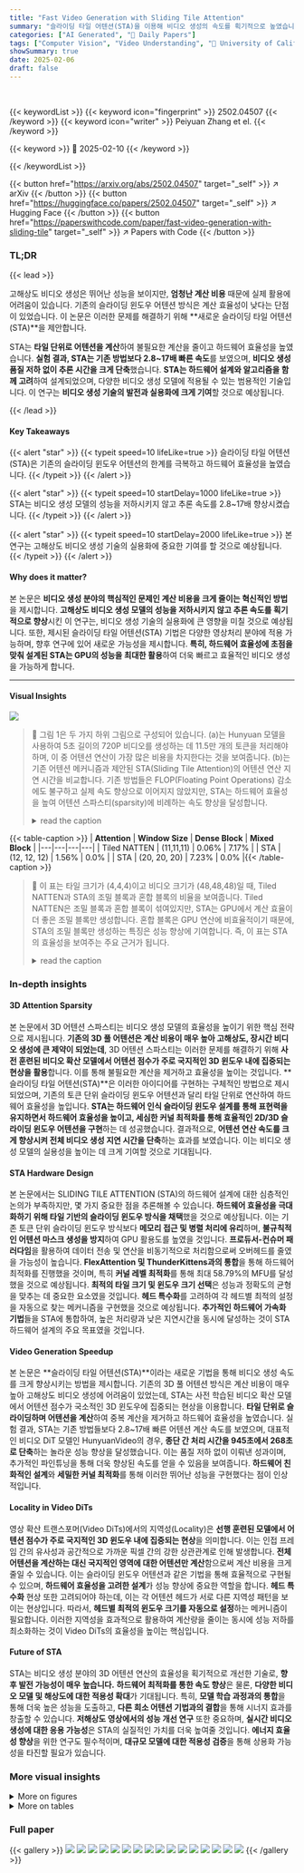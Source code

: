 ```yaml
---
title: "Fast Video Generation with Sliding Tile Attention"
summary: "슬라이딩 타일 어텐션(STA)을 이용해 비디오 생성의 속도를 획기적으로 높였습니다!"
categories: ["AI Generated", "🤗 Daily Papers"]
tags: ["Computer Vision", "Video Understanding", "🏢 University of California, San Diego",]
showSummary: true
date: 2025-02-06
draft: false
---
```


<br>

{{< keywordList >}}
{{< keyword icon="fingerprint" >}} 2502.04507 {{< /keyword >}}
{{< keyword icon="writer" >}} Peiyuan Zhang et el. {{< /keyword >}}
 
{{< keyword >}} 🤗 2025-02-10 {{< /keyword >}}
 
{{< /keywordList >}}

{{< button href="https://arxiv.org/abs/2502.04507" target="_self" >}}
↗ arXiv
{{< /button >}}
{{< button href="https://huggingface.co/papers/2502.04507" target="_self" >}}
↗ Hugging Face
{{< /button >}}
{{< button href="https://paperswithcode.com/paper/fast-video-generation-with-sliding-tile" target="_self" >}}
↗ Papers with Code
{{< /button >}}




### TL;DR


{{< lead >}}

고해상도 비디오 생성은 뛰어난 성능을 보이지만, **엄청난 계산 비용** 때문에 실제 활용에 어려움이 있습니다. 기존의 슬라이딩 윈도우 어텐션 방식은 계산 효율성이 낮다는 단점이 있었습니다. 이 논문은 이러한 문제를 해결하기 위해 **새로운 슬라이딩 타일 어텐션(STA)**을 제안합니다.



STA는 **타일 단위로 어텐션을 계산**하여 불필요한 계산을 줄이고 하드웨어 효율성을 높였습니다.  **실험 결과, STA는 기존 방법보다 2.8~17배 빠른 속도**를 보였으며, **비디오 생성 품질 저하 없이 추론 시간을 크게 단축**했습니다.  **STA는 하드웨어 설계와 알고리즘을 함께 고려**하여 설계되었으며, 다양한 비디오 생성 모델에 적용될 수 있는 범용적인 기술입니다.  이 연구는 **비디오 생성 기술의 발전과 실용화에 크게 기여**할 것으로 예상됩니다.

{{< /lead >}}


#### Key Takeaways

{{< alert "star" >}}
{{< typeit speed=10 lifeLike=true >}} 슬라이딩 타일 어텐션(STA)은 기존의 슬라이딩 윈도우 어텐션의 한계를 극복하고 하드웨어 효율성을 높였습니다. {{< /typeit >}}
{{< /alert >}}

{{< alert "star" >}}
{{< typeit speed=10 startDelay=1000 lifeLike=true >}} STA는 비디오 생성 모델의 성능을 저하시키지 않고 추론 속도를 2.8~17배 향상시켰습니다. {{< /typeit >}}
{{< /alert >}}

{{< alert "star" >}}
{{< typeit speed=10 startDelay=2000 lifeLike=true >}} 본 연구는 고해상도 비디오 생성 기술의 실용화에 중요한 기여를 할 것으로 예상됩니다. {{< /typeit >}}
{{< /alert >}}

#### Why does it matter?
본 논문은 **비디오 생성 분야의 핵심적인 문제인 계산 비용을 크게 줄이는 혁신적인 방법**을 제시합니다.  **고해상도 비디오 생성 모델의 성능을 저하시키지 않고 추론 속도를 획기적으로 향상**시킨 이 연구는, 비디오 생성 기술의 실용화에 큰 영향을 미칠 것으로 예상됩니다.  또한, 제시된 슬라이딩 타일 어텐션(STA) 기법은 다양한 영상처리 분야에 적용 가능하며, 향후 연구에 있어 새로운 가능성을 제시합니다.  **특히, 하드웨어 효율성에 초점을 맞춰 설계된 STA는 GPU의 성능을 최대한 활용**하여 더욱 빠르고 효율적인 비디오 생성을 가능하게 합니다.

------
#### Visual Insights



![](https://arxiv.org/html/2502.04507/x1.png)

> 🔼 그림 1은 두 가지 하위 그림으로 구성되어 있습니다. (a)는 Hunyuan 모델을 사용하여 5초 길이의 720P 비디오를 생성하는 데 11.5만 개의 토큰을 처리해야 하며, 이 중 어텐션 연산이 가장 많은 비용을 차지한다는 것을 보여줍니다. (b)는 기존 어텐션 메커니즘과 제안된 STA(Sliding Tile Attention)의 어텐션 연산 지연 시간을 비교합니다. 기존 방법들은 FLOP(Floating Point Operations) 감소에도 불구하고 실제 속도 향상으로 이어지지 않았지만, STA는 하드웨어 효율성을 높여 어텐션 스파스티(sparsity)에 비례하는 속도 향상을 달성합니다.
> <details>
> <summary>read the caption</summary>
> Figure 1: (a) Generating a 5s 720P clip in Hunyuan involves processing 115K tokens, making attention the dominant cost. (b) Attention latency comparison: existing methods fail to translate FLOP reduction into wall-clock speedup; STA is hardware-efficient and achieves proportional speedup with sparsity.
> </details>





{{< table-caption >}}
| **Attention** | **Window Size** | **Dense Block** | **Mixed Block** |
|---|---|---|---|
| Tiled NATTEN | (11,11,11) | 0.06% | 7.17% |
| STA | (12, 12, 12) | 1.56% | 0.0% |
| STA | (20, 20, 20) | 7.23% | 0.0% |{{< /table-caption >}}

> 🔼 이 표는 타일 크기가 (4,4,4)이고 비디오 크기가 (48,48,48)일 때, Tiled NATTEN과 STA의 조밀 블록과 혼합 블록의 비율을 보여줍니다.  Tiled NATTEN은 조밀 블록과 혼합 블록이 섞여있지만, STA는 GPU에서 계산 효율이 더 좋은 조밀 블록만 생성합니다. 혼합 블록은 GPU 연산에 비효율적이기 때문에, STA의 조밀 블록만 생성하는 특징은 성능 향상에 기여합니다.  즉, 이 표는 STA의 효율성을 보여주는 주요 근거가 됩니다.
> <details>
> <summary>read the caption</summary>
> Table 1: Ratio of dense and mixed blocks for tiled NATTEN and STA  with tile size (4,4,4) and video size (48,48,48). STA generate only dense blocks, which is more computationally friendly than mixed blocks in GPU.
> </details>





### In-depth insights


#### 3D Attention Sparsity
본 논문에서 3D 어텐션 스파스티는 비디오 생성 모델의 효율성을 높이기 위한 핵심 전략으로 제시됩니다. **기존의 3D 풀 어텐션은 계산 비용이 매우 높아 고해상도, 장시간 비디오 생성에 큰 제약이 되었는데**, 3D 어텐션 스파스티는 이러한 문제를 해결하기 위해 **사전 훈련된 비디오 확산 모델에서 어텐션 점수가 주로 국지적인 3D 윈도우 내에 집중되는 현상을 활용**합니다. 이를 통해 불필요한 계산을 제거하고 효율성을 높이는 것입니다.  **슬라이딩 타일 어텐션(STA)**은 이러한 아이디어를 구현하는 구체적인 방법으로 제시되었으며, 기존의 토큰 단위 슬라이딩 윈도우 어텐션과 달리 타일 단위로 연산하여 하드웨어 효율성을 높입니다.  **STA는 하드웨어 인식 슬라이딩 윈도우 설계를 통해 표현력을 유지하면서 하드웨어 효율성을 높이고, 세심한 커널 최적화를 통해 효율적인 2D/3D 슬라이딩 윈도우 어텐션을 구현**하는 데 성공했습니다.  결과적으로, **어텐션 연산 속도를 크게 향상시켜 전체 비디오 생성 지연 시간을 단축**하는 효과를 보였습니다.  이는 비디오 생성 모델의 실용성을 높이는 데 크게 기여할 것으로 기대됩니다.

#### STA Hardware Design
본 논문에서는 SLIDING TILE ATTENTION (STA)의 하드웨어 설계에 대한 심층적인 논의가 부족하지만, 몇 가지 중요한 점을 추론해볼 수 있습니다.  **하드웨어 효율성을 극대화하기 위해 타일 기반의 슬라이딩 윈도우 방식을 채택**했을 것으로 예상됩니다. 이는 기존 토큰 단위 슬라이딩 윈도우 방식보다 **메모리 접근 및 병렬 처리에 유리**하며, **불규칙적인 어텐션 마스크 생성을 방지**하여 GPU 활용도를 높였을 것입니다.  **프로듀서-컨슈머 패러다임**을 활용하여 데이터 전송 및 연산을 비동기적으로 처리함으로써 오버헤드를 줄였을 가능성이 높습니다.  **FlexAttention 및 ThunderKittens과의 통합**을 통해 하드웨어 최적화를 진행했을 것이며, 특히 **커널 레벨 최적화**를 통해 최대 58.79%의 MFU를 달성했을 것으로 예상됩니다. **최적의 타일 크기 및 윈도우 크기 선택**은 성능과 정확도의 균형을 맞추는 데 중요한 요소였을 것입니다.  **헤드 특수화**를 고려하여 각 헤드별 최적의 설정을 자동으로 찾는 메커니즘을 구현했을 것으로 예상됩니다.  **추가적인 하드웨어 가속화 기법**들을 STA에 통합하여, 높은 처리량과 낮은 지연시간을 동시에 달성하는 것이 STA 하드웨어 설계의 주요 목표였을 것입니다.

#### Video Generation Speedup
본 논문은 **슬라이딩 타일 어텐션(STA)**이라는 새로운 기법을 통해 비디오 생성 속도를 크게 향상시키는 방법을 제시합니다. 기존의 3D 풀 어텐션 방식은 계산 비용이 매우 높아 고해상도 비디오 생성에 어려움이 있었는데, STA는 사전 학습된 비디오 확산 모델에서 어텐션 점수가 국소적인 3D 윈도우에 집중되는 현상을 이용합니다.  **타일 단위로 슬라이딩하며 어텐션을 계산**하여 중복 계산을 제거하고 하드웨어 효율성을 높였습니다.  실험 결과, STA는 기존 방법들보다 2.8~17배 빠른 어텐션 계산 속도를 보였으며, 대표적인 비디오 DiT 모델인 HunyuanVideo의 경우,  **종단 간 처리 시간을 945초에서 268초로 단축**하는 놀라운 성능 향상을 달성했습니다. 이는 품질 저하 없이 이뤄낸 성과이며, 추가적인 파인튜닝을 통해 더욱 향상된 속도를 얻을 수 있음을 보여줍니다.  **하드웨어 친화적인 설계**와 **세밀한 커널 최적화**를 통해 이러한 뛰어난 성능을 구현했다는 점이 인상적입니다.

#### Locality in Video DiTs
영상 확산 트랜스포머(Video DiTs)에서의 지역성(Locality)은 **선행 훈련된 모델에서 어텐션 점수가 주로 국지적인 3D 윈도우 내에 집중되는 현상**을 의미합니다. 이는 인접 프레임 간의 유사성과 공간적으로 가까운 픽셀 간의 강한 상관관계로 인해 발생합니다.  **전체 어텐션을 계산하는 대신 국지적인 영역에 대한 어텐션만 계산**함으로써 계산 비용을 크게 줄일 수 있습니다.  이는 슬라이딩 윈도우 어텐션과 같은 기법을 통해 효율적으로 구현될 수 있으며,  **하드웨어 효율성을 고려한 설계**가 성능 향상에 중요한 역할을 합니다.  **헤드 특수화** 현상 또한 고려되어야 하는데, 이는 각 어텐션 헤드가 서로 다른 지역성 패턴을 보이는 현상입니다. 따라서, **헤드별 최적의 윈도우 크기를 자동으로 설정**하는 메커니즘이 필요합니다.  이러한 지역성을 효과적으로 활용하여 계산량을 줄이는 동시에 성능 저하를 최소화하는 것이 Video DiTs의 효율성을 높이는 핵심입니다.

#### Future of STA
STA는 비디오 생성 분야의 3D 어텐션 연산의 효율성을 획기적으로 개선한 기술로, **향후 발전 가능성이 매우 높습니다.**  **하드웨어 최적화를 통한 속도 향상**은 물론, **다양한 비디오 모델 및 해상도에 대한 적용성 확대**가 기대됩니다. 특히, **모델 학습 과정과의 통합**을 통해 더욱 높은 성능을 도출하고, **다른 희소 어텐션 기법과의 결합**을 통해 시너지 효과를 창출할 수 있습니다.  **저해상도 영상에서의 성능 개선 연구** 또한 중요하며, **실시간 비디오 생성에 대한 응용 가능성**은 STA의 실질적인 가치를 더욱 높여줄 것입니다.  **에너지 효율성 향상**을 위한 연구도 필수적이며, **대규모 모델에 대한 적용성 검증**을 통해 상용화 가능성을 타진할 필요가 있습니다.


### More visual insights

<details>
<summary>More on figures
</summary>


![](https://arxiv.org/html/2502.04507/x5.png)

> 🔼 그림 2는 어텐션의 국지성(locality)을 시각화한 것입니다. 녹색 점은 쿼리(질의) 점을 나타내고, 마그마 색상의 영역은 해당 쿼리에 대한 응답으로 높은 어텐션 값을 갖는 영역을 보여줍니다. 그림에서 보듯이, 쿼리는 전체 이미지에 어텐션을 두는 대신 집중된 국지적 영역(hotspot)에만 어텐션을 집중하는 것을 알 수 있습니다. 이는 사전 훈련된 비디오 확산 모델에서 어텐션 점수가 주로 국지적인 3D 윈도우 내에 집중되어 있음을 보여주는 것입니다.
> <details>
> <summary>read the caption</summary>
> Figure 2: Visualization of attention locality. The green point means the query point and the magma-colored regions indicate areas of high attention values in response to the query. Instead of attending to the entire image, the query’s attention forms a concentrated local hotspot.
> </details>



![](https://arxiv.org/html/2502.04507/extracted/6182573/media/Fig6/f6-sta.png)

> 🔼 그림 3은 훈련된 비디오 확산 모델에서 어텐션 점수의 국지성을 보여줍니다. 왼쪽 그림은 10개의 다른 프롬프트에 대해 확산 과정 전반에 걸쳐 (12, 24, 24) 크기의 작은 3차원 창 안에 있는 어텐션 점수의 비율을 보여줍니다. 대부분의 헤드에서 높은 재현율을 보이는데, 이는 어텐션이 주로 국지적인 공간-시간 영역에 집중됨을 나타냅니다. 오른쪽 그림은 헤드 간 재현율의 차이에도 불구하고 프롬프트 간 표준 편차가 낮다는 것을 보여줍니다. 이는 모델이 프롬프트에 관계없이 일관된 국지적 어텐션 패턴을 따른다는 것을 시사합니다.
> <details>
> <summary>read the caption</summary>
> Figure 3: Left: Fraction of attention scores within a (12, 24, 24) local window across diffusion steps and 10 different prompts. Most heads show high recall, indicating a local attention pattern. Right: Despite the different recall across heads, the standard deviation across prompts remains low.
> </details>



![](https://arxiv.org/html/2502.04507/x6.png)

> 🔼 그림 4는 NATTEN, Tiled NATTEN 및 STA의 어텐션 맵을 보여줍니다. 이미지 크기는 24x24이고, 지역 윈도우 크기는 12x12이며, 타일 크기는 4x4로 설정했습니다. (a) NATTEN은 플래시 어텐션 계산에 매우 비효율적인 많은 혼합 블록을 생성합니다. (b) Tiled NATTEN은 밀집 블록의 수를 늘리지만, 혼합 블록은 여전히 남아 있습니다. (c) STA는 혼합 블록을 완전히 제거하여 GPU 계산을 매우 효율적으로 만듭니다. 이 논문에서는 주로 비디오 생성을 위한 3D 시나리오에서 STA의 적용을 보여주지만, 더 나은 설명을 위해 2D 시나리오를 이 그림에 제시합니다.
> <details>
> <summary>read the caption</summary>
> Figure 4: The attention map of NATTEN, Tiled NATTEN, and STA. We plot with an image size 24×\times×24 and a 12×\times×12 local window. The tile size is set to 4×\times×4. (a) NATTEN creates many mixed blocks that are very inefficient for Flash Attention computation. (b) Tiled NATTEN increases the number of dense blocks, but the mixed blocks persist. (c) STA completely eliminates the mixed block, making the computation extremely friendly for GPU. Note that we mainly show STA’s application in 3D scenarios for video generation in this paper, but for better illustration, we present the 2D scenario in this plot.
> </details>



![](https://arxiv.org/html/2502.04507/extracted/6182573/media/Fig5/human_eval.png)

> 🔼 그림 5는 2차원 슬라이딩 타일 어텐션(STA) 메커니즘을 보여줍니다. 타일 크기는 (2, 2), 윈도우 크기는 (6, 6)으로 설정되어 있습니다. 각 쿼리 타일은 모든 키 타일을 참조한 후, 어텐션 맵에 9개의 4x4 크기의 조밀한 블록을 생성합니다. 이 그림은 3차원 STA를 보다 쉽게 이해할 수 있도록 2차원으로 단순화하여 보여줍니다. 3차원 STA는 유사한 방식으로 작동하지만, 공간 차원이 하나 더 추가됩니다.  즉, 2차원에서 타일과 윈도우가 2차원 평면 상에서 이동하는 것처럼, 3차원에서는 타일과 윈도우가 시간 축을 포함한 3차원 공간에서 이동합니다.  이 그림을 통해 쿼리와 키 간의 공간적 관계와 STA의 효율적인 계산 방식을 시각적으로 이해할 수 있습니다.
> <details>
> <summary>read the caption</summary>
> Figure 5: 2D Sliding Tile Attention with tile size (2, 2) and window size (6, 6). After attending to all the key tiles, each query tile will generate nine 4x4 dense blocks in the attention map. We showcase 2D STA for better illustration. 3D STA can be inferred similarly.
> </details>



![](https://arxiv.org/html/2502.04507/extracted/6182573/media/appendix/reorder.png)

> 🔼 그림 6은 훈련 전후의 비디오 생성 품질을 비교 분석한 것입니다. 훈련 후 STA-t-2.43x 모델은 출력 분포에 약간의 변화가 있지만, 여전히 높은 화질의 비디오를 생성합니다. 반면, ΔΔ\Deltaroman_Δ-DiT 모델은 원본 HunyuanVideo 및 STA 모델에 비해 생성된 비디오의 선명도가 떨어집니다. 5초 분량의 720P 고화질 비디오를 사용하여 모델의 성능을 시각적으로 보여줍니다.
> <details>
> <summary>read the caption</summary>
> Figure 6: Qualitative example of 720P 5-second videos. While fine-tuning introduces minor shifts in the output distribution of STA-t-2.43x, the model still preserves high video generation quality. Videos generated by ΔΔ\Deltaroman_Δ-DiT are generally less sharp than those generated by the original HunyuanVideo and  STA.
> </details>



![](https://arxiv.org/html/2502.04507/extracted/6182573/media/Fig6/f6-swa.png)

> 🔼 이 그림은 MovieGen Bench(Polyak et al., 2024)의 200개 프롬프트에 대한 사람의 평가 결과를 보여줍니다. STA는 원본 HunyuanVideo와 비슷한 성능을 유지하면서 엔드-투-엔드 속도를 1.36배 향상시켰습니다. 또한, STA는 다양한 추론 예산에서 A-DiT를 지속적으로 능가하는 것으로 나타났습니다.  그림은 STA의 효율성과 성능을 명확하게 보여주는 다양한 비교 모델들의 성능을 비교 분석한 결과를 시각적으로 제시합니다.
> <details>
> <summary>read the caption</summary>
> Figure 7: Human evaluation on 200 prompts from the MovieGen Bench (Polyak et al., 2024). STA achieves a 1.36× end-to-end speedup while maintaining performance comparable to the original HunyuanVideo. Additionally, STA consistently outperforms ΔΔ\Deltaroman_Δ-DiT across different inference budgets.
> </details>



![](https://arxiv.org/html/2502.04507/x7.png)

> 🔼 그림 8은 2차원 이미지를 1차원 시퀀스로 변환하는 두 가지 방법을 보여줍니다. 왼쪽은 기존의 지그재그 방식을, 오른쪽은 논문에서 제안하는 STA(Sliding Tile Attention) 방식을 나타냅니다.  STA는 3x3 크기의 타일을 사용하여 9x9 이미지를 처리하는 예시를 보여줍니다. 지그재그 방식은 픽셀을 순차적으로 1차원 배열로 변환하지만, STA는 3x3 타일 단위로 이미지를 나누어 처리하여 연속적인 토큰 인덱스를 유지합니다. 이러한 STA의 타일 기반 접근 방식은 연산 효율성을 높이고, 특히 하드웨어 가속에 유리합니다.  이는 이후 단락에서 설명하는 SLIDING TILE ATTENTION 알고리즘의 핵심 개념을 시각적으로 설명해줍니다.
> <details>
> <summary>read the caption</summary>
> Figure 8: Left: Conventional zigzag flattening strategy. Right: STA’ sequence flattening strategy. The plot is given assuming a (9, 9) image with (3, 3) tile size.
> </details>



![](https://arxiv.org/html/2502.04507/x8.png)

> 🔼 그림 9는 2차원 슬라이딩 윈도우 어텐션 메커니즘의 시각화를 보여줍니다.  각 쿼리 토큰은 중심을 기준으로 특정 크기의 윈도우 내에 있는 키 토큰들과만 어텐션을 계산합니다.  윈도우는 토큰 단위로 슬라이딩하며, 각 윈도우마다 쿼리와 키 간의 어텐션이 계산됩니다. 이 그림을 통해 슬라이딩 윈도우 어텐션이 어떻게 동작하는지, 그리고 쿼리 토큰이 전체 공간이 아닌 국부적인 영역에만 집중하여 어텐션을 계산하는지 직관적으로 이해할 수 있습니다.
> <details>
> <summary>read the caption</summary>
> Figure 9: 2D Sliding Window Attention visualization.
> </details>



![](https://arxiv.org/html/2502.04507/x9.png)

> 🔼 그림 10은 훈련된 STA(STA-t-2.43x)의 출력 분포에 약간의 변화가 있지만, 고품질의 비디오 생성 능력은 유지함을 보여줍니다.  대조적으로, A-DiT 모델은 원본 HunyuanVideo나 STA 모델에 비해 생성된 비디오의 선명도가 떨어집니다.  즉,  STA 기반 모델이 기존 모델에 비해 비디오 화질이 더 우수함을 시각적으로 비교 분석한 그림입니다. 두 가지 다른 프롬프트에 대한 비디오 생성 결과를 보여주는 비교 이미지가 포함되어 있습니다.
> <details>
> <summary>read the caption</summary>
> Figure 10: Qualitative comparisons. While fine-tuning introduces minor shifts in the output distribution of STA-t-2.43x, the model still preserves high video generation quality. Videos generated by ΔΔ\Deltaroman_Δ-DiT are generally less sharp than those generated by the original HunyuanVideo and  STA.
> </details>



![](https://arxiv.org/html/2502.04507/x10.png)

> 🔼 그림 11은 훈련 없이 STA를 적용한 모델(STA-tf-1.36x), 미세 조정을 통해 STA를 적용한 모델(STA-t-2.43x), 그리고 A-DiT 모델이 생성한 비디오와 원본 HunyuanVideo 모델이 생성한 비디오를 정성적으로 비교한 결과를 보여줍니다. 미세 조정을 거친 STA-t-2.43x 모델은 출력 분포에 약간의 변화가 있지만, 여전히 높은 화질의 비디오 생성 능력을 유지합니다. 반면에 A-DiT 모델은 원본 HunyuanVideo 및 STA 모델에 비해 생성된 비디오의 선명도가 떨어지는 경향을 보입니다.  즉, 본 그림은 제안된 STA 방법이 비디오 생성 품질을 유지하면서 속도 향상을 달성함을 시각적으로 보여주는 정성적 비교 결과를 제시합니다.
> <details>
> <summary>read the caption</summary>
> Figure 11: Qualitative comparisons. While fine-tuning introduces minor shifts in the output distribution of STA-t-2.43x, the model still preserves high video generation quality. Videos generated by ΔΔ\Deltaroman_Δ-DiT are generally less sharp than those generated by the original HunyuanVideo and  STA.
> </details>



</details>




<details>
<summary>More on tables
</summary>


{{< table-caption >}}
| Methods | Implementation | Config | Sparsity | TFLOPS | Latency(ms) | MFU | Kernel Efficiency | Speedup |
|---|---|---|---|---|---|---|---|---|
| FA 3 | ThunderKittens | - | 0.00% | 164.03 | 265.28 | 62.49% | 100.00% | 1.00× |
| FA 3 | CUDA | - | 0.00% | 164.03 | 256.59 | 64.61% | 103.39% | 1.03× |
| CLEAR | FlexAttention | r=16 | 90.46% | 15.65 | 307.44 | 5.15% | 8.24% | 0.86× |
| NATTEN | FlexAttention | w=(19,25,25) | 89.69% | 16.91 | 313.92 | 5.44% | 8.71% | 0.85× |
| Tiled NATTEN | CUDA | w=(19,25,25) | 89.69% | 16.91 | 458.36 | 3.73% | 5.97% | 0.58× |
| Tiled NATTEN | FlexAttention | w=(19,25,25) | 89.69% | 16.91 | 208.36 | 8.20% | 13.12% | 1.27× |
| Swin | FlexAttention | w=(24,32,32) | 87.42% | 20.64 | 47.90 | 43.55% | 69.69% | 5.54× |
| STA | FlexAttention | w=(18,24,24) | 91.00% | 14.76 | 36.36 | 41.03% | 65.66% | 7.30× |
| STA | ThunderKittens | w=(30,40,40) | 58.33% | 68.35 | 111.73 | 61.82% | 98.93% | 2.37× |
| STA | ThunderKittens | w=(18,24,24) | 91.00% | 14.76 | 25.38 | 58.79% | 94.09% | 10.45× |{{< /table-caption >}}
> 🔼 표 2는 HunyuanVideo 추론 설정(bf16, 720P, 5초, 115.2K seq_len, head 차원 = 128, head 수 = 24)과 일치하도록 구성된 환경에서 여러 가지 희소 어텐션 커널의 순전파 속도를 보여줍니다.  각 희소 어텐션의 창 크기는 'Config' 열에서 제어됩니다.  표는 각 방법의 구현, 구성, 희소성, TFLOPS, 지연 시간(밀리초), MFU(Memory Footprint Utilization), 커널 효율성, 속도 향상 배수를 비교하여,  다양한 희소 어텐션 기법의 성능을 비교 분석합니다.
> <details>
> <summary>read the caption</summary>
> Table 2: Forward speed of sparse attention kernels in a setup aligned with HunyuanVideo’s inference configuration (bf16, 720P, 5s, 115.2K seq_len, dh⁢e⁢a⁢dsubscript𝑑ℎ𝑒𝑎𝑑d_{head}italic_d start_POSTSUBSCRIPT italic_h italic_e italic_a italic_d end_POSTSUBSCRIPT = 128, # heads = 24). Config controls the window size of each sparse attention.
> </details>

{{< table-caption >}}
| Model | SSIM ↑ | PSNR ↑ | CD-FVD ↓ | Latency | Speedup |
|---|---|---|---|---|---| 
| **steps = 50** |  |  |  |  |  |
| Δ-DiT | 72.86% | 18.09 | 122.74 | 693s | 1.36 × |
| STA | 76.21% | 19.94 | 97.03 | 695s | 1.36 × |
| **steps = 25** |  |  |  |  |  |
| Δ-DiT | 77.91% | 19.86 | 196.25 | 352s | 1.34 × |
| STA | 82.47% | 22.53 | 95.86 | 348s | 1.36 × |
| **steps = 10** |  |  |  |  |  |
| Δ-DiT | 83.19% | 21.20 | 201.24 | 144s | 1.32 × |
| STA | 87.15% | 24.04 | 80.41 | 139s | 1.36 × |{{< /table-caption >}}
> 🔼 표 3은 다양한 샘플링 단계에서 학습 없이 수행한 성능을 보여줍니다.  A-DiT 모델은 STA 모델에 비해 일관되게 낮은 화질을 보이며, 추론 단계가 감소할수록 그 차이가 더욱 커집니다.  즉, 동일한 계산 비용으로 A-DiT보다 STA가 더 좋은 화질의 비디오를 생성한다는 것을 의미합니다. 표에는 SSIM, PSNR, CD-FVD 지표와 추론 시간, 속도 향상 비율이 포함되어 있어 각 모델의 성능과 효율성을 비교 분석하는 데 유용합니다.
> <details>
> <summary>read the caption</summary>
> Table 3: Training-free performance with varying sampling steps. ΔΔ\Deltaroman_Δ-DiT shows consistently worse quality compared to STA, and that gap widens as the number of inference steps decrease.
> </details>

{{< table-caption >}}
| Methods | Config | VBench Quality | VBench Semantic | VBench Total | Attn Sparsity | PFLOPS | Latency | Speedup |
|---|---|---|---|---|---|---|---|---|
| FA2 | – | 85.34% | 72.17% | 82.71% | 0.00% | 574.16 | 1496s | 0.63× |
| FA3 | – | 85.34% | 72.17% | 82.71% | 0.00% | 574.16 | 945s | 1.00× |
| *w.o training* |  |  |  |  |  |  |  |  |
| CLEAR | r=32 | 84.41% | 74.20% | 82.37% | 56.23% | 280.90 | 2567s | 0.37× |
| Tiled NATTEN | w=(30,41,41) | 84.61% | 75.00% | 82.69% | 58.33% | 269.92 | 1858s | 0.51× |
| Swin | w=(48,64,64) | 80.91% | 71.35% | 79.00% | 55.81% | 283.11 | 762s | 1.24× |
| Swin | w=(30,40,40) | 78.84% | 72.28% | 77.53% | 76.49% | 175.20 | 497s | 1.90× |
| STA | w=(30,40,40) | 84.63% | 73.83% | 82.46% | 58.33% | 269.92 | 527s | 1.79× |
| STA | w=(18,24,24) | 81.47% | 77.03% | 80.58% | 91.00% | 99.54 | 268s | 3.53× |
| *w. training* |  |  |  |  |  |  |  |  |
| Swin | w=(30,40,40) | 77.50% | 67.39% | 75.48% | 55.81% | 283.08 | 497s | 1.90× |
| STA | w=(30,24,40) | 85.37% | 73.52% | 83.00% | 75.00% | 182.99 | 388s | 2.44× |
| STA | w=(18,24,24) | 84.76% | 74.05% | 82.62% | 91.00% | 99.54 | 268s | 3.53× |{{< /table-caption >}}
> 🔼 표 4는 다양한 희소 어텐션 패턴에 대한 VBench 성능을 비교 분석한 표입니다.  본 논문에서는 SLIDING TILE ATTENTION (STA) 알고리즘이 고품질의 비디오 생성과 상당한 속도 향상을 동시에 달성함을 보여줍니다. 반면에 CLEAR 및 Tiled NATTEN 알고리즘은 효율성 문제를, Swin 알고리즘은 화질 저하 문제를 겪는 것으로 나타났습니다.  보다 자세히 살펴보면, 각 알고리즘의 VBench 점수 (전반적인 화질, 의미적 일관성, 세부 묘사 등), 어텐션 희소성 비율, 처리량(PFLOPS), 지연 시간(Latency), 속도 향상 비율(Speedup) 등이 상세히 제시되어 있습니다. 이를 통해 각 알고리즘의 장단점과 상대적 성능을 종합적으로 비교 분석할 수 있습니다.
> <details>
> <summary>read the caption</summary>
> Table 4: Performance on VBench across different sparse attention patterns. STA achieves both high-quality video generation and significant speedup, while CLEAR and Tiled NATTEN suffer from efficiency issues and Swin suffers from quality degradation.
> </details>

{{< table-caption >}}
| Methods | SSIM | PSNR | Sparsity | Latency | Speedup |
|---|---|---|---|---|---| 
| **1K → 2K** |  |  |  |  |  |
| CLEAR r=16 | 0.9291 | 28.1142 | 96.12% | 13s | 1.54× |
| CLEAR r=32 | 0.9443 | 29.6722 | 85.94% | 15s | 1.33× |
| STA w=(48,72) | 0.9357 | 29.1086 | 81.25% | 14s | 1.43× |
| **2K → 4K** |  |  |  |  |  |
| CLEAR r=16 | 0.9394 | 29.0463 | 98.98% | 67s | 2.90× |
| CLEAR r=32 | 0.9455 | 30.0742 | 96.08% | 92s | 2.11× |
| STA w=(48,72) | 0.9470 | 30.1939 | 95.31% | 57s | 3.40× |{{< /table-caption >}}
> 🔼 이 표는 FLUX (Black-Forest, 2023) 모델을 사용하여 COCO-2014 (Lin et al., 2015) 검증 데이터셋에서 무작위로 추출한 1000개의 캡션에 대한 이미지 초해상도 결과를 보여줍니다.  1K에서 2K, 2K에서 4K로의 이미지 업스케일링 결과에 대해 SSIM, PSNR, 그리고 처리 속도를 비교 분석합니다.  각 방법의 연산량 효율성(Sparsity) 및 처리 시간(Latency)을 함께 제시하여, 초해상도 성능과 처리 속도 간의 상관관계를 분석하는 데 도움을 줍니다.  CLEAR와 STA 기법의 성능을 비교 분석하여,  각 기법의 효율성 및 성능 우수성을 보여줍니다.
> <details>
> <summary>read the caption</summary>
> Table 5: Image superresolution results with FLUX (Black-Forest, 2023) on 1000 captions randomly sampled from COCO-2014 (Lin et al., 2015) validation dataset.
> </details>

{{< table-caption >}}
| Methods | Implementation | Config | Sparsity | TFLOPS | Latency(ms) | MFU | Kernel Efficiency | Speedup |
|---|---|---|---|---|---|---|---|---|
| FA 3 | ThunderKittens | - | 0.00% | 164.03 | 265.28 | 62.49% | 100.00% | 1.00× |
| FA 3 | CUDA | - | 0.00% | 164.03 | 256.59 | 64.61% | 103.39% | 1.03× |
| CLEAR | FlexAttention | r=32 | 56.23% | 71.80 | 675.05 | 10.75% | 17.20% | 0.39× |
| NATTEN | FlexAttention | w=(30,41,41) | 56.22% | 71.81 | 804.62 | 9.02% | 14.43% | 0.33× |
| Tiled NATTEN | CUDA | w=(29,41,41) | 57.68% | 69.41 | 173.57 | 4.04% | 6.47% | 0.15x |
| Tiled NATTEN | FlexAttention | w=(30,41,41) | 56.22% | 71.81 | 409.89 | 17.70% | 28.33% | 0.65× |
| Swin | FlexAttention | w=(48,64,64) | 55.81% | 72.49 | 127.51 | 57.46% | 91.95% | 2.08× |
| STA | FlexAttention | w=(30,40,40) | 58.33% | 68.35 | 174.17 | 39.66% | 63.46% | 1.52× |
| STA | ThunderKittens | w=(30,40,40) | 58.33% | 68.35 | 111.73 | 61.82% | 98.93% | 2.37× |{{< /table-caption >}}
> 🔼 표 6은 H100 GPU 상에서 다양한 희소 어텐션 커널을 사용했을 때의 속도 향상을 보여줍니다.  각 방법(FA3, CLEAR, NATTEN, Tiled NATTEN, Swin, STA)에 대한 구현 방식, 구성, 희소성, TFLOPS, 지연 시간(밀리초), MFU(Memory Footprint Utilization), 커널 효율성, 그리고 기준(FA3) 대비 속도 향상 배수를 비교하여 보여줍니다. 이 표는 제시된 다양한 희소 어텐션 방법들의 효율성을 정량적으로 비교 분석하는 데 중요한 역할을 합니다. 특히, STA(Sliding Tile Attention)가 다른 방법들에 비해 훨씬 높은 속도 향상을 달성했음을 보여줍니다.
> <details>
> <summary>read the caption</summary>
> Table 6: Speedup with sparse attention kernels on H100.
> </details>

{{< table-caption >}}
| Model | Appearance | Style | Subject | Consistency | Background | Consistency | Temporal | Flickering | Motion | Smoothness | Dynamic | Degree | Aesthetic | Quality | Imaging | Quality | Overall | Consistency |
|---|---|---|---|---|---|---|---|---|---|---|---|---|---|---|---|---|---|---|
| FA3 | 18.43% | 94.22% | 96.74% | 99.21% | 99.15% | 75.00% | 64.63% | 67.97% | 25.96% |
| *w.o training* |  |  |  |  |  |  |  |  |  |
| CLEAR | 18.73% | 93.63% | 96.51% | 98.99% | 99.01% | 68.06% | 63.75% | 68.35% | 26.23% |
| Tiled NATTEN | 18.79% | 94.59% | 96.61% | 98.75% | 98.85% | 70.83% | 63.79% | 68.16% | 26.53% |
| Swin w=(48,64,64) | 20.85% | 91.74% | 95.48% | 98.67% | 97.77% | 77.78% | 51.01% | 62.22% | 25.27% |
| Swin w=(30,40,40) | 20.62% | 90.33% | 93.09% | 98.78% | 96.53% | 75.00% | 48.10% | 61.89% | 25.62% |
| STA w=(30,40,40) | 18.79% | 94.75% | 96.50% | 98.82% | 98.83% | 69.44% | 64.18% | 68.39% | 26.47% |
| STA w=(18,24,24) | 21.25% | 89.66% | 91.64% | 98.46% | 97.27% | 83.33% | 59.75% | 64.23% | 26.61% |
| *w. training* |  |  |  |  |  |  |  |  |  |
| Swin w=(30,40,40) | 20.07% | 89.78% | 94.93% | 98.86% | 96.64% | 70.83% | 44.91% | 55.99% | 26.00% |
| STA w=(30,24,40) | 18.90% | 94.90% | 97.60% | 99.68% | 99.23% | 73.61% | 63.77% | 66.21% | 26.58% |
| STA w=(18,24,24) | 18.90% | 94.64% | 96.76% | 99.22% | 99.11% | 69.44% | 64.52% | 66.67% | 26.09% |{{< /table-caption >}}
> 🔼 표 7은 비디오 생성 모델의 성능을 다양한 측면에서 비교 분석한 결과를 보여줍니다.  총 8가지 지표(Appearance Style, Temporal Consistency, Motion Consistency, Dynamic, Aesthetic, Imaging Quality, Overall Quality, Consistency) 로 비디오 품질을 평가하여,  각 모델(FA3, CLEAR, Tiled NATTEN, Swin Transformer (두 가지 설정), STA (두 가지 설정))의 강점과 약점을 제시하고 있습니다.  특히, STA 모델이 훈련 없이도 다른 모델들에 비해 우수한 성능을 보이며,  훈련을 거친 STA는 더욱 향상된 성능을 보이는 것을 확인할 수 있습니다.  이 표는 비디오 생성 모델의 다양한 측면을 종합적으로 평가하여 모델 선택 및 개선 방향을 제시하는데 도움을 줍니다.
> <details>
> <summary>read the caption</summary>
> Table 7: Model Performance Comparison - Part 1
> </details>

{{< table-caption >}}
| Model | Object Classification | Multiple Objects | Human Action | Color | Spatial Relationship | Scene | Scene Quality Score | Semantic Score | Final Score |
|---|---|---|---|---|---|---|---|---|---| 
| FA3 | 85.76% | 70.12% | 90.00% | 88.66% | 71.28% | 35.25% | 85.34% | 72.17% | 82.71% |
| *w.o training* |  |  |  |  |  |  |  |  |  |
| CLEAR | 88.13% | 77.97% | 88.00% | 91.10% | 77.49% | 32.85% | 84.41% | 74.20% | 82.37% |
| Tiled NATTEN | 83.54% | 72.18% | 94.00% | 92.28% | 81.21% | 37.94% | 84.61% | 75.00% | 82.69% |
| Swin w=(48,64,64) | 78.16% | 58.54% | 87.00% | 93.68% | 77.45% | 37.79% | 80.91% | 71.35% | 79.00% |
| Swin w=(30,40,40) | 79.19% | 60.44% | 88.00% | 93.68% | 77.24% | 35.54% | 78.84% | 72.28% | 77.53% |
| STA w=(30,40,40) | 80.54% | 71.19% | 93.00% | 89.81% | 79.25% | 36.77% | 84.63% | 73.83% | 82.47% |
| STA w=(18,24,24) | 88.13% | 75.46% | 91.00% | 91.61% | 82.52% | 42.15% | 81.47% | 77.03% | 80.58% |
| *w. training* |  |  |  |  |  |  |  |  |  |
| Swin w=(30,40,40) | 77.14% | 48.86% | 73.00% | 87.00% | 63.38% | 39.03% | 77.50% | 67.39% | 75.48% |
| STA w=(30,24,40) | 91.77% | 68.45% | 86.00% | 89.59% | 72.76% | 39.53% | 85.37% | 73.52% | 83.00% |
| STA w=(18,24,24) | 92.96% | 74.16% | 93.00% | 84.50% | 73.41% | 38.23% | 84.76% | 74.05% | 82.62% |{{< /table-caption >}}
> 🔼 표 8은 비디오 생성 모델의 성능을 다양한 측면에서 비교 분석한 표의 2부입니다.  정확히는, 비디오의 시각적 품질, 시맨틱 일관성, 그리고 특징(객체, 인물, 액션, 공간적 관계, 색상, 장면 등)별로 세분화하여 정량적으로 평가한 결과를 보여줍니다.  훈련 전(training-free)과 훈련 후(with training) 모델의 성능을 모두 포함하여, 다양한 스파스 어텐션 기법(예: STA, Swin, CLEAR)들의 성능을 상호 비교하고 있습니다.  각 척도별 점수를 통해 어떤 기법이 어떤 측면에서 강점을 보이는지, 그리고 훈련의 효과가 어떻게 나타나는지 확인할 수 있습니다.
> <details>
> <summary>read the caption</summary>
> Table 8: Model Performance Comparison - Part 2
> </details>

</details>




### Full paper

{{< gallery >}}
<img src="paper_images/1.png" class="grid-w50 md:grid-w33 xl:grid-w25" />
<img src="paper_images/2.png" class="grid-w50 md:grid-w33 xl:grid-w25" />
<img src="paper_images/3.png" class="grid-w50 md:grid-w33 xl:grid-w25" />
<img src="paper_images/4.png" class="grid-w50 md:grid-w33 xl:grid-w25" />
<img src="paper_images/5.png" class="grid-w50 md:grid-w33 xl:grid-w25" />
<img src="paper_images/6.png" class="grid-w50 md:grid-w33 xl:grid-w25" />
<img src="paper_images/7.png" class="grid-w50 md:grid-w33 xl:grid-w25" />
<img src="paper_images/8.png" class="grid-w50 md:grid-w33 xl:grid-w25" />
<img src="paper_images/9.png" class="grid-w50 md:grid-w33 xl:grid-w25" />
<img src="paper_images/10.png" class="grid-w50 md:grid-w33 xl:grid-w25" />
<img src="paper_images/11.png" class="grid-w50 md:grid-w33 xl:grid-w25" />
<img src="paper_images/12.png" class="grid-w50 md:grid-w33 xl:grid-w25" />
<img src="paper_images/13.png" class="grid-w50 md:grid-w33 xl:grid-w25" />
<img src="paper_images/14.png" class="grid-w50 md:grid-w33 xl:grid-w25" />
<img src="paper_images/15.png" class="grid-w50 md:grid-w33 xl:grid-w25" />
<img src="paper_images/16.png" class="grid-w50 md:grid-w33 xl:grid-w25" />
{{< /gallery >}}